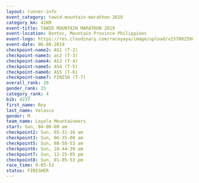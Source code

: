```yaml
---
layout: runner-info 
event_category: tawid-mountain-marathon-2019 
category_km: 42KM 
event-title: TAWID MOUNTAIN MARATHON 2019 
event-location: Bontoc, Mountain Province Philippines 
event-logo: https://res.cloudinary.com/raceyaya/image/upload/v1570025905/logo/tawid-mountain_shpquo.png 
event-date: 06-08-2019 
checkpoint-name2: AS1 (T-2) 
checkpoint-name3: as2 (T-3) 
checkpoint-name4: AS3 (T-4) 
checkpoint-name5: AS4 (T-5) 
checkpoint-name6: AS5 (T-6) 
checkpoint-name7: FINISH (T-7) 
overall_rank: 20
gender_rank: 15
category_rank: 4
bib: 4237
first_name: Roy
last_name: Velasco
gender: M
team_name: Loyola Mountaineers
start: Sun, 04-00-00 am
checkpoint2: Sun, 05-31-16 am
checkpoint3: Sun, 06-35-00 am
checkpoint5: Sun, 08-58-53 am
checkpoint6: Sun, 10-44-39 am
checkpoint7: Sun, 12-25-05 pm
checkpoint8: Sun, 01-05-53 pm
race_time: 9-05-53
status: FINISHER
---
```

